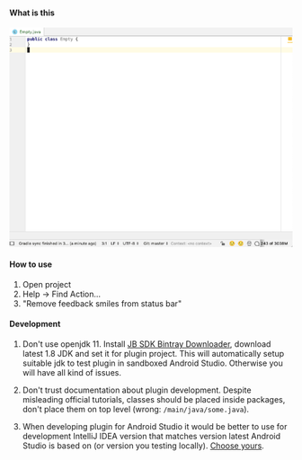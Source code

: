 
#### What is this

![alt text](https://raw.githubusercontent.com/vigilancer/RemoveFeedbackSmilesFromAndroidStudioPlugin/master/images/android-studio-smiles.gif)


#### How to use

1. Open project
2. Help -> Find Action...
3. "Remove feedback smiles from status bar"


#### Development

1. Don't use openjdk 11.
Install [JB SDK Bintray Downloader](https://intellij-support.jetbrains.com/hc/en-us/articles/206544879),
download latest 1.8 JDK and set it for plugin project. This will automatically setup suitable jdk
 to test plugin in sandboxed Android Studio. Otherwise you will have all kind of issues.

2. Don't trust documentation about plugin development. Despite misleading official tutorials,
classes should be placed inside packages, don't place them on top level (wrong: `/main/java/some.java`).

3. When developing plugin for Android Studio it would be better to use for development IntelliJ IDEA version
that matches version latest Android Studio is based on (or version you testing locally).
[Choose yours](https://www.jetbrains.com/intellij-repository/releases).
